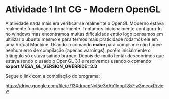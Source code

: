 ﻿# Atividade 1 Int CG - Modern OpenGL

A atividade nada mais era verificar se realmente o OpenGL Moderno estava realmente funcionado normalmente. Tentamos inicionalmente configura-lo no windows mas encontramos 
muitas dificuldade então logo pensamos em ultilizar o ubuntu mesmo e para termos mais praticidade rodamos ele em uma Virtual Machine. Usando o comando **make** para compilar e 
não houve nenhum erro de compilação (apenas warnings), porém inicialmente o triângulo só estava saindo branco. Depois de muito tentar descobrimos que estava sendo o usado o 
OpenGL 3.1 e resolvemos usando o comando **export MESA_GL_VERSION_OVERRIDE=3.3**

Segue o link com a compilação do programa:

https://drive.google.com/file/d/13XdrocpNvI5e3dAb1lnppT8xFw3mcoxR/view